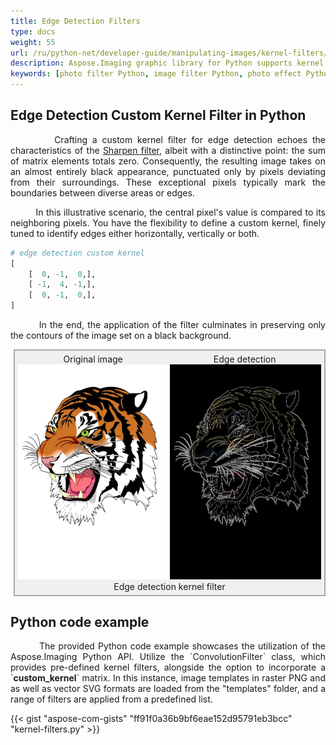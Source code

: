 ```yaml
---
title: Edge Detection Filters
type: docs
weight: 55
url: /ru/python-net/developer-guide/manipulating-images/kernel-filters/edge-detection-filter/
description: Aspose.Imaging graphic library for Python supports kernel filters such as Edge Detection, as well as custom kernels.
keywords: [photo filter Python, image filter Python, photo effect Python, kernel filter, edge detection filter, kernel matrix, convolution operation, custom kernel filter]
---
```


## Edge Detection Custom Kernel Filter in Python

<p align='justify'>
&nbsp;&nbsp;&nbsp;&nbsp;&nbsp;&nbsp;&nbsp;&nbsp;
Crafting a custom kernel filter for edge detection echoes the characteristics of the <a href="../sharpen-filter/">Sharpen filter</a>, albeit with a distinctive point: the sum of matrix elements totals zero. Consequently, the resulting image takes on an almost entirely black appearance, punctuated only by pixels deviating from their surroundings. These exceptional pixels typically mark the boundaries between diverse areas or edges.
</p>

<p align='justify'>
&nbsp;&nbsp;&nbsp;&nbsp;&nbsp;&nbsp;&nbsp;&nbsp;
In this illustrative scenario, the central pixel's value is compared to its neighboring pixels. You have the flexibility to define a custom kernel, finely tuned to identify edges either horizontally, vertically or both.
</p>

```python
# edge detection custom kernel
[
    [  0, -1,  0,],
    [ -1,  4, -1,],
    [  0, -1,  0,],
]
```

<p align='justify'>
&nbsp;&nbsp;&nbsp;&nbsp;&nbsp;&nbsp;&nbsp;&nbsp;
In the end, the application of the filter culminates in preserving only the contours of the image set on a black background.
</p>

<style>
   .frame {
    border: 2px solid darkgray;
    padding: 5px;
    margin: 10px 0 5px 5px;
    background: #f0f0f0;
    align-items: center;
   }
   .marginauto {
    margin: 10px auto 20px;
    display: block;
   }
   .frame figcaption {
    margin: 0 auto;
    display: flex;
    flex-direction: row;
    justify-content: center;
   }
   .container {
    display: flex;
    flex-direction: row;
    align-items: center;
    justify-content: space-around;
   }
</style>

<figure class="frame">
<div class="container">
    <div>
        <figcaption>Original image</figcaption>
    </div>
    <div>
        <figcaption>Edge detection</figcaption>
    </div>
</div>
<div class="container">
    <div>
        <img src="../template-vector-svg.webp" alt="Original vector image" width="793"/>
    </div>
    <div>
        <img src="./edge-detection-kernel-filter-svg.webp" alt="Edge detection 3x3 custom kernel filter in Python" width="793" />
    </div>
</div>
<figcaption>Edge detection kernel filter</figcaption>
</figure>

## Python code example

<p align='justify'>
&nbsp;&nbsp;&nbsp;&nbsp;&nbsp;&nbsp;&nbsp;&nbsp;
The provided Python code example showcases the utilization of the Aspose.Imaging Python API. Utilize the `ConvolutionFilter` class, which provides pre-defined kernel filters, alongside the option to incorporate a `<strong>custom_kernel</strong>` matrix. In this instance, image templates in raster PNG and as well as vector SVG formats are loaded from the "templates" folder, and a range of filters are applied from a predefined list.
</p>

{{< gist "aspose-com-gists" "ff91f0a36b9bf6eae152d95791eb3bcc" "kernel-filters.py" >}}
